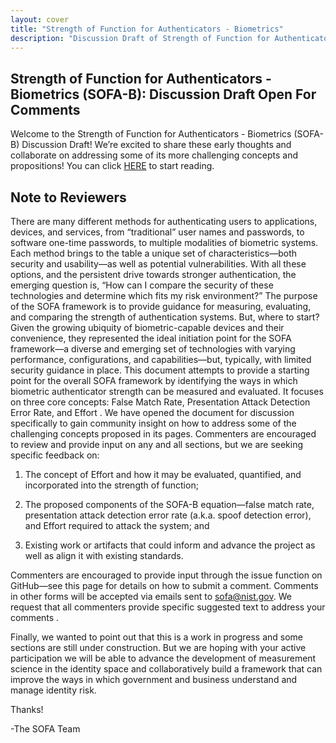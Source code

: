 ```yaml
---
layout: cover
title: "Strength of Function for Authenticators - Biometrics"
description: "Discussion Draft of Strength of Function for Authenticators - Biometrics (SOFA-B) Framework"
---
```

<section class="home home-title" markdown="1">

# Strength of Function for Authenticators - Biometrics (SOFA-B): Discussion Draft Open For Comments

</section>


Welcome to the Strength of Function for Authenticators - Biometrics (SOFA-B) Discussion Draft! We’re excited to share these early thoughts and collaborate on addressing some of its more challenging concepts and propositions! 
You can click [HERE](https://pages.nist.gov/SOFA/SOFA.html) to start reading. 


## Note to Reviewers

There are many different methods for authenticating users to applications, devices, and services, from “traditional” user names and passwords, to software one-time passwords, to multiple modalities of biometric systems. Each method brings to the table a unique set of characteristics—both security and usability—as well as potential vulnerabilities. With all these options, and the persistent drive towards stronger authentication, the emerging question is, “How can I compare the security of these technologies and determine which fits my risk environment?” 
The purpose of the SOFA framework is to provide guidance for measuring, evaluating, and comparing the strength of authentication systems. But, where to start? Given the growing ubiquity of biometric-capable devices and their convenience, they represented the ideal initiation point for the SOFA framework—a diverse and emerging set of technologies with varying performance, configurations, and capabilities—but, typically, with limited security guidance in place. 
This document attempts to provide a starting point for the overall SOFA framework by identifying the ways in which biometric authenticator strength can be measured and evaluated. It focuses on three core concepts: False Match Rate, Presentation Attack Detection Error Rate, and Effort . We have opened the document for discussion specifically to gain community insight on how to address some of the challenging concepts proposed in its pages. Commenters are encouraged to review and provide input on any and all sections, but we are seeking specific feedback on:

1. The concept of Effort and how it may be evaluated, quantified, and incorporated into the strength of function;

1. The proposed components of the SOFA-B equation—false match rate, presentation attack detection error rate (a.k.a. spoof detection error), and Effort required to attack the system; and

1. Existing work or artifacts that could inform and advance the project as well as align it with existing standards. 

Commenters are encouraged to provide input through the issue function on GitHub—see this page for details on how to submit a comment. Comments in other forms will be accepted via emails sent to sofa@nist.gov. We request that all commenters provide specific suggested text to address your comments .

Finally, we wanted to point out that this is a work in progress and some sections are still under construction. But we are hoping with your active participation we will be able to advance the development of measurement science in the identity space and collaboratively build a framework that can improve the ways in which government and business understand and manage identity risk. 

Thanks! 

-The SOFA Team
